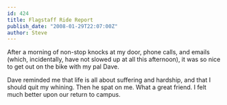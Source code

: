 ```yaml
---
id: 424
title: Flagstaff Ride Report
publish_date: "2008-01-29T22:07:00Z"
author: Steve
---
```

After a morning of non-stop knocks at my door, phone calls, and emails (which, incidentally, have not slowed up at all this afternoon), it was so nice to get out on the bike with my pal Dave.

Dave reminded me that life is all about suffering and hardship, and that I should quit my whining. Then he spat on me. What a great friend. I felt much better upon our return to campus.
